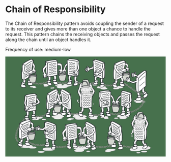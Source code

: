 # Chain of Responsibility

The Chain of Responsibility pattern avoids coupling the sender of a request to its receiver
and gives more than one object a chance to handle the request.
This pattern chains the receiving objects and passes the request along the chain until an object handles it.

Frequency of use: medium-low

![image](./chain-of-responsibility.jpg)